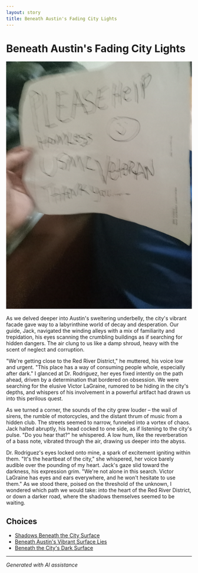 ```yaml
---
layout: story
title: Beneath Austin's Fading City Lights
---
```


# Beneath Austin's Fading City Lights

![Beneath Austin's Fading City Lights](/input_images/20.jpg)

As we delved deeper into Austin's sweltering underbelly, the city's vibrant facade gave way to a labyrinthine world of decay and desperation. Our guide, Jack, navigated the winding alleys with a mix of familiarity and trepidation, his eyes scanning the crumbling buildings as if searching for hidden dangers. The air clung to us like a damp shroud, heavy with the scent of neglect and corruption.

"We're getting close to the Red River District," he muttered, his voice low and urgent. "This place has a way of consuming people whole, especially after dark." I glanced at Dr. Rodriguez, her eyes fixed intently on the path ahead, driven by a determination that bordered on obsession. We were searching for the elusive Victor LaGraine, rumored to be hiding in the city's depths, and whispers of his involvement in a powerful artifact had drawn us into this perilous quest.

As we turned a corner, the sounds of the city grew louder – the wail of sirens, the rumble of motorcycles, and the distant thrum of music from a hidden club. The streets seemed to narrow, funneled into a vortex of chaos. Jack halted abruptly, his head cocked to one side, as if listening to the city's pulse. "Do you hear that?" he whispered. A low hum, like the reverberation of a bass note, vibrated through the air, drawing us deeper into the abyss.

Dr. Rodriguez's eyes locked onto mine, a spark of excitement igniting within them. "It's the heartbeat of the city," she whispered, her voice barely audible over the pounding of my heart. Jack's gaze slid toward the darkness, his expression grim. "We're not alone in this search. Victor LaGraine has eyes and ears everywhere, and he won't hesitate to use them." As we stood there, poised on the threshold of the unknown, I wondered which path we would take: into the heart of the Red River District, or down a darker road, where the shadows themselves seemed to be waiting.


## Choices

* [Shadows Beneath the City Surface](/stories/12)
* [Beneath Austin's Vibrant Surface Lies](/stories/24)
* [Beneath the City's Dark Surface](/stories/10)


---
*Generated with AI assistance*
